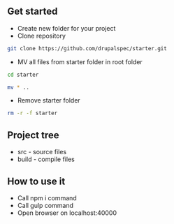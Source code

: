 ## Get started
* Create new folder for your project
* Clone repository 
```sh
git clone https://github.com/drupalspec/starter.git
```
* MV all files from starter folder in root folder
```sh
cd starter
```
```sh
mv * ..
```
* Remove starter folder
```sh
rm -r -f starter
```

## Project tree
* src - source files
* build - compile files

## How to use it
* Call npm i command
* Call gulp command
* Open browser on localhost:40000



